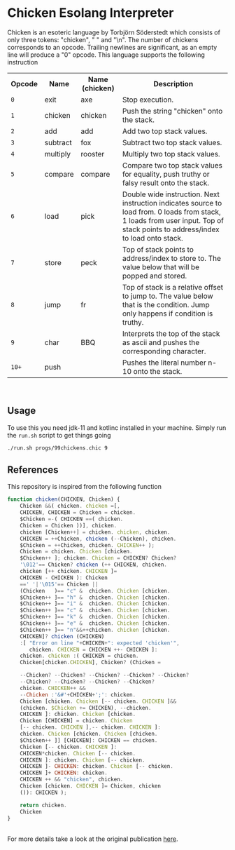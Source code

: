 # Chicken Esolang Interpreter

Chicken is an esoteric language by Torbjörn Söderstedt which consists of only three tokens: "chicken", " " and "\n". The number of chickens corresponds to an opcode. Trailing newlines are significant, as an empty line will produce a "0" opcode. This language supports the following instruction
<table class="wikitable">
<tbody><tr>
<th>Opcode
</th>
<th>Name
</th>
<th>Name (chicken)
</th>
<th>Description
</th></tr>
<tr>
<td><code>0</code>
</td>
<td>exit
</td>
<td>axe
</td>
<td>Stop execution.
</td></tr>
<tr>
<td><code>1</code>
</td>
<td>chicken
</td>
<td>chicken
</td>
<td>Push the string "chicken" onto the stack.
</td></tr>
<tr>
<td><code>2</code>
</td>
<td>add
</td>
<td>add
</td>
<td>Add two top stack values.
</td></tr>
<tr>
<td><code>3</code>
</td>
<td>subtract
</td>
<td>fox
</td>
<td>Subtract two top stack values.
</td></tr>
<tr>
<td><code>4</code>
</td>
<td>multiply
</td>
<td>rooster
</td>
<td>Multiply two top stack values.
</td></tr>
<tr>
<td><code>5</code>
</td>
<td>compare
</td>
<td>compare
</td>
<td>Compare two top stack values for equality, push truthy or falsy result onto the stack.
</td></tr>
<tr>
<td><code>6</code>
</td>
<td>load
</td>
<td>pick
</td>
<td>Double wide instruction. Next instruction indicates source to load from. 0 loads from stack, 1 loads from user input. Top of stack points to address/index to load onto stack.
</td></tr>
<tr>
<td><code>7</code>
</td>
<td>store
</td>
<td>peck
</td>
<td>Top of stack points to address/index to store to. The value below that will be popped and stored.
</td></tr>
<tr>
<td><code>8</code>
</td>
<td>jump
</td>
<td>fr
</td>
<td>Top of stack is a relative offset to jump to. The value below that is the condition. Jump only happens if condition is truthy.
</td></tr>
<tr>
<td><code>9</code>
</td>
<td>char
</td>
<td>BBQ
</td>
<td>Interprets the top of the stack as ascii and pushes the corresponding character.
</td></tr>
<tr>
<td><code>10+</code>
</td>
<td>push
</td>
<td>
</td>
<td>Pushes the literal number n-10 onto the stack.
</td></tr></tbody></table>

<br/>


## Usage

To use this you need jdk-11 and kotlinc installed in your machine. Simply run the `run.sh` script to get things going

```bash
./run.sh progs/99chickens.chic 9
```

## References

This repository is inspired from the following function

```javascript
function chicken(CHICKEN, Chicken) {
    Chicken &&( chicken. chicken =[,
    CHICKEN, CHICKEN = Chicken = chicken.
    $Chicken =-( CHICKEN ==( chicken.
    Chicken = Chicken ))], chicken.
    chicken [Chicken++] = chicken. chicken, chicken.
    CHICKEN = ++Chicken, chicken (--Chicken), chicken.
    $Chicken = ++Chicken, chicken. CHICKEN++ );
    Chicken = chicken. Chicken [chicken.
    $Chicken++ ]; chicken. Chicken = CHICKEN? Chicken?
    '\012'== Chicken? chicken (++ CHICKEN, chicken.
    chicken [++ chicken. CHICKEN ]=
    CHICKEN - CHICKEN ): Chicken
    ==' '|'\015'== Chicken ||
    (Chicken   )== "c" &  chicken. Chicken [chicken.
    $Chicken++ ]== "h" &  chicken. Chicken [chicken.
    $Chicken++ ]== "i" &  chicken. Chicken [chicken.
    $Chicken++ ]== "c" &  chicken. Chicken [chicken.
    $Chicken++ ]== "k" &  chicken. Chicken [chicken.
    $Chicken++ ]== "e" &  chicken. Chicken [chicken.
    $Chicken++ ]== "n"&&++chicken. chicken [chicken.
    CHICKEN]? chicken (CHICKEN)
    :[ "Error on line "+CHICKEN+": expected 'chicken'",
       chicken. CHICKEN = CHICKEN ++- CHICKEN ]:
    chicken. chicken :( CHICKEN = chicken.
    Chicken[chicken.CHICKEN], Chicken? (Chicken =

    --Chicken? --Chicken? --Chicken? --Chicken? --Chicken?
    --Chicken? --Chicken? --Chicken? --Chicken?
    chicken. CHICKEN++ &&
    --Chicken :'&#'+CHICKEN+';': chicken.
    Chicken [chicken. Chicken [-- chicken. CHICKEN ]&&
    (chicken. $Chicken += CHICKEN), --chicken.
    CHICKEN ]: chicken. Chicken [chicken.
    Chicken [CHICKEN] = chicken. Chicken
    [-- chicken. CHICKEN ],-- chicken. CHICKEN ]:
    chicken. Chicken [chicken. Chicken [chicken.
    $Chicken++ ]] [CHICKEN]: CHICKEN == chicken.
    Chicken [-- chicken. CHICKEN ]:
    CHICKEN*chicken. Chicken [-- chicken.
    CHICKEN ]: chicken. Chicken [-- chicken.
    CHICKEN ]- CHICKEN: chicken. Chicken [-- chicken.
    CHICKEN ]+ CHICKEN: chicken.
    CHICKEN ++ && "chicken", chicken.
    Chicken [chicken. CHICKEN ]= Chicken, chicken
    ()): CHICKEN );

    return chicken.
    Chicken
}
```
<br/>
For more details take a look at the original publication <a href="http://web.archive.org/web/20180420010853/http://isotropic.org/papers/chicken.pdf">here</a>.
